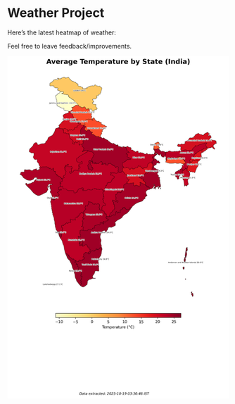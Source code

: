 # Weather Project

Here’s the latest heatmap of weather:

Feel free to leave feedback/improvements.

![India Heatmap](docs/assets/india_heatmap.png?v=F40E10)
